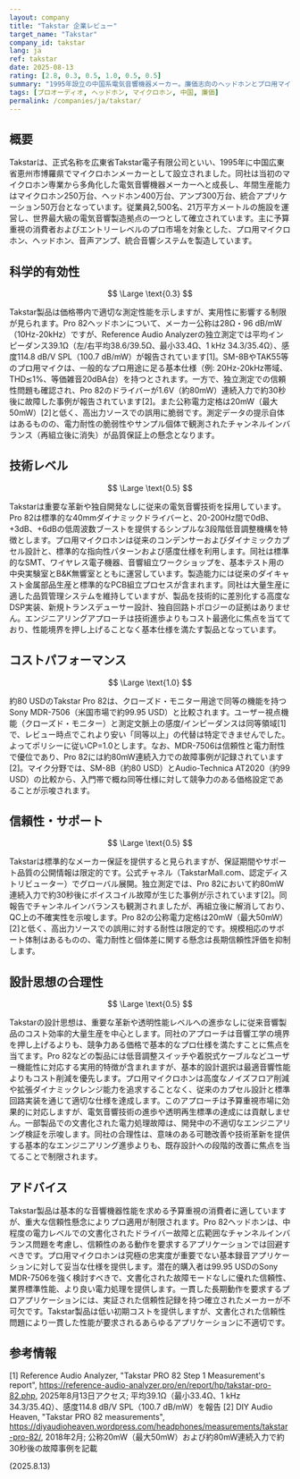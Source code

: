 ```yaml
---
layout: company
title: "Takstar 企業レビュー"
target_name: "Takstar"
company_id: takstar
lang: ja
ref: takstar
date: 2025-08-13
rating: [2.8, 0.3, 0.5, 1.0, 0.5, 0.5]
summary: "1995年設立の中国系電気音響機器メーカー。廉価志向のヘッドホンとプロ用マイクロホンで知られ、測定性能は適切だが革新性は限定的。"
tags: [プロオーディオ, ヘッドホン, マイクロホン, 中国, 廉価]
permalink: /companies/ja/takstar/
---
```

## 概要

Takstarは、正式名称を広東省Takstar電子有限公司といい、1995年に中国広東省恵州市博羅県でマイクロホンメーカーとして設立されました。同社は当初のマイクロホン専業から多角化した電気音響機器メーカーへと成長し、年間生産能力はマイクロホン250万台、ヘッドホン400万台、アンプ300万台、統合アプリケーション50万台となっています。従業員2,500名、21万平方メートルの施設を運営し、世界最大級の電気音響製造拠点の一つとして確立されています。主に予算重視の消費者およびエントリーレベルのプロ市場を対象とした、プロ用マイクロホン、ヘッドホン、音声アンプ、統合音響システムを製造しています。

## 科学的有効性

$$ \Large \text{0.3} $$

Takstar製品は価格帯内で適切な測定性能を示しますが、実用性に影響する制限が見られます。Pro 82ヘッドホンについて、メーカー公称は28Ω・96 dB/mW（10Hz-20kHz）ですが、Reference Audio Analyzerの独立測定では平均インピーダンス39.1Ω（左/右平均38.6/39.5Ω、最小33.4Ω、1 kHz 34.3/35.4Ω）、感度114.8 dB/V SPL（100.7 dB/mW）が報告されています[1]。SM-8BやTAK55等のプロ用マイクは、一般的なプロ用途に足る基本仕様（例: 20Hz-20kHz帯域、THD≲1%、等価雑音20dBA台）を持つとされます。一方で、独立測定での信頼性問題も確認され、Pro 82のドライバーが1.6V（約80mW）連続入力で約30秒後に故障した事例が報告されています[2]。また公称電力定格は20mW（最大50mW）[2]と低く、高出力ソースでの誤用に脆弱です。測定データの提示自体はあるものの、電力耐性の脆弱性やサンプル個体で観測されたチャンネルインバランス（再組立後に消失）が品質保証上の懸念となります。

## 技術レベル

$$ \Large \text{0.5} $$

Takstarは重要な革新や独自開発なしに従来の電気音響技術を採用しています。Pro 82は標準的な40mmダイナミックドライバーと、20-200Hz間で0dB、+3dB、+6dBの低周波数ブーストを提供するシンプルな3段階低音調整機構を特徴とします。プロ用マイクロホンは従来のコンデンサーおよびダイナミックカプセル設計と、標準的な指向性パターンおよび感度仕様を利用します。同社は標準的なSMT、ワイヤレス電子機器、音響組立ワークショップを、基本テスト用の中央実験室とB&K無響室とともに運営しています。製造能力には従来のダイキャスト金属部品生産と標準的なPCB組立プロセスが含まれます。同社は大量生産に適した品質管理システムを維持していますが、製品を技術的に差別化する高度なDSP実装、新規トランスデューサー設計、独自回路トポロジーの証拠はありません。エンジニアリングアプローチは技術進歩よりもコスト最適化に焦点を当てており、性能境界を押し上げることなく基本仕様を満たす製品となっています。

## コストパフォーマンス

$$ \Large \text{1.0} $$

約80 USDのTakstar Pro 82は、クローズド・モニター用途で同等の機能を持つSony MDR-7506（米国市場で約99.95 USD）と比較されます。ユーザー視点機能（クローズド・モニター）と測定文脈上の感度/インピーダンスは同等領域[1]で、レビュー時点でこれより安い「同等以上」の代替は特定できませんでした。よってポリシーに従いCP=1.0とします。なお、MDR-7506は信頼性と電力耐性で優位であり、Pro 82には約80mW連続入力での故障事例が記録されています[2]。マイク分野では、SM-8B（約80 USD）とAudio-Technica AT2020（約99 USD）の比較から、入門帯で概ね同等仕様に対して競争力のある価格設定であることが示唆されます。

## 信頼性・サポート

$$ \Large \text{0.5} $$

Takstarは標準的なメーカー保証を提供すると見られますが、保証期間やサポート品質の公開情報は限定的です。公式チャネル（TakstarMall.com、認定ディストリビューター）でグローバル展開。独立測定では、Pro 82において約80mW連続入力で約30秒後にボイスコイル故障が生じた事例が示されています[2]。同報告でチャンネルインバランスも観測されましたが、再組立後に解消しており、QC上の不確実性を示唆します。Pro 82の公称電力定格は20mW（最大50mW）[2]と低く、高出力ソースでの誤用に対する耐性は限定的です。規模相応のサポート体制はあるものの、電力耐性と個体差に関する懸念は長期信頼性評価を抑制します。

## 設計思想の合理性

$$ \Large \text{0.5} $$

Takstarの設計思想は、重要な革新や透明性能レベルへの進歩なしに従来音響製品のコスト効率的大量生産を中心とします。同社のアプローチは音響工学の境界を押し上げるよりも、競争力ある価格で基本的なプロ仕様を満たすことに焦点を当てます。Pro 82などの製品には低音調整スイッチや着脱式ケーブルなどユーザー機能性に対応する実用的特徴が含まれますが、基本的設計選択は最適音響性能よりもコスト削減を優先します。プロ用マイクロホンは高度なノイズフロア削減や拡張ダイナミックレンジ能力を追求することなく、従来のカプセル設計と標準回路実装を通じて適切な仕様を達成します。このアプローチは予算重視市場に効果的に対応しますが、電気音響技術の進歩や透明再生標準の達成には貢献しません。一部製品での文書化された電力処理故障は、開発中の不適切なエンジニアリング検証を示唆します。同社の合理性は、意味のある可聴改善や技術革新を提供する基本的なエンジニアリング進歩よりも、既存設計への段階的改善に焦点を当てることで制限されます。

## アドバイス

Takstar製品は基本的な音響機器性能を求める予算重視の消費者に適していますが、重大な信頼性懸念によりプロ適用が制限されます。Pro 82ヘッドホンは、中程度の電力レベルでの文書化されたドライバー故障と広範囲なチャンネルインバランス問題を考慮し、信頼性のある動作を要求するアプリケーションでは回避すべきです。プロ用マイクロホンは究極の忠実度が重要でない基本録音アプリケーションに対して妥当な仕様を提供します。潜在的購入者は99.95 USDのSony MDR-7506を強く検討すべきで、文書化された故障モードなしに優れた信頼性、業界標準性能、より良い電力処理を提供します。一貫した長期動作を要求するプロアプリケーションには、実証された信頼性記録を持つ確立されたメーカーが不可欠です。Takstar製品は低い初期コストを提供しますが、文書化された信頼性問題により一貫した性能が要求されるあらゆるアプリケーションに不適切です。

## 参考情報

[1] Reference Audio Analyzer, "Takstar PRO 82 Step 1 Measurement's report", https://reference-audio-analyzer.pro/en/report/hp/takstar-pro-82.php, 2025年8月13日アクセス; 平均39.1Ω（最小33.4Ω、1 kHz 34.3/35.4Ω）、感度114.8 dB/V SPL（100.7 dB/mW）を報告
[2] DIY Audio Heaven, "Takstar PRO 82 measurements", https://diyaudioheaven.wordpress.com/headphones/measurements/takstar-pro-82/, 2018年2月; 公称20mW（最大50mW）および約80mW連続入力で約30秒後の故障事例を記載

(2025.8.13)